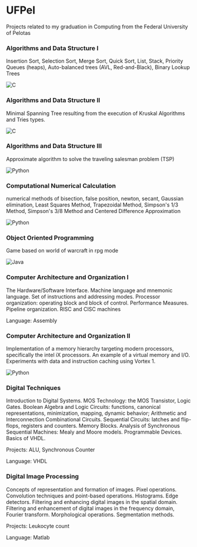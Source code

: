 # UFPel
Projects related to my graduation in Computing from the Federal University of Pelotas

### Algorithms and Data Structure I
Insertion Sort, Selection Sort, Merge Sort, Quick Sort, List, Stack, Priority Queues (heaps), Auto-balanced trees (AVL, Red-and-Black), Binary Lookup Trees
<div style="display: inline_block">
  <img align="center" alt="C" src="https://img.shields.io/badge/C-00599C?style=for-the-badge&logo=c&logoColor=white">
</div>

### Algorithms and Data Structure II
Minimal Spanning Tree resulting from the execution of Kruskal Algorithms and Tries types.
<div style="display: inline_block">
  <img align="center" alt="C" src="https://img.shields.io/badge/C-00599C?style=for-the-badge&logo=c&logoColor=white">
</div>

### Algorithms and Data Structure III
Approximate algorithm to solve the traveling salesman problem (TSP)
<div style="display: inline_block">
  <img align="center" alt="Python" src="https://img.shields.io/badge/Python-3776AB?style=for-the-badge&logo=python&logoColor=white">
</div>

### Computational Numerical Calculation
numerical methods of bisection, false position, newton, secant, Gaussian elimination, Least Squares Method, Trapezoidal Method, Simpson's 1/3 Method, Simpson's 3/8 Method and Centered Difference Approximation
<div style="display: inline_block">
  <img align="center" alt="Python" src="https://img.shields.io/badge/Python-3776AB?style=for-the-badge&logo=python&logoColor=white">
</div>

### Object Oriented Programming
Game based on world of warcraft in rpg mode
<div style="display: inline_block">
  <img align="center" alt="Java" src="https://img.shields.io/badge/Java-ED8B00?style=for-the-badge&logo=java&logoColor=white">
</div>

### Computer Architecture and Organization I
The Hardware/Software Interface. Machine language and mnemonic language. Set of instructions and addressing modes. Processor organization: operating block and block
of control. Performance Measures. Pipeline organization. RISC and CISC machines

Language: Assembly

### Computer Architecture and Organization II
Implementation of a memory hierarchy targeting modern processors, specifically the intel iX processors. An example of a virtual memory and I/O. Experiments with data and instruction caching using Vortex 1.

<div style="display: inline_block">
  <img align="center" alt="Python" src="https://img.shields.io/badge/Python-3776AB?style=for-the-badge&logo=python&logoColor=white">
</div>

### Digital Techniques
Introduction to Digital Systems. MOS Technology: the MOS Transistor, Logic Gates. Boolean Algebra and Logic Circuits: functions, canonical representations, minimization, mapping, dynamic behavior; Arithmetic and Interconnection Combinational Circuits. Sequential Circuits: latches and flip-flops, registers and counters. Memory Blocks. Analysis of Synchronous Sequential Machines: Mealy and Moore models. Programmable Devices. Basics of VHDL.

Projects:
ALU,
Synchronous Counter

Language: VHDL

### Digital Image Processing
Concepts of representation and formation of images. Pixel operations. Convolution techniques and point-based operations. Histograms. Edge detectors. Filtering and enhancing digital images in the spatial domain. Filtering and enhancement of digital images in the frequency domain, Fourier transform. Morphological operations. Segmentation methods.

Projects:
Leukocyte count

Language: Matlab

